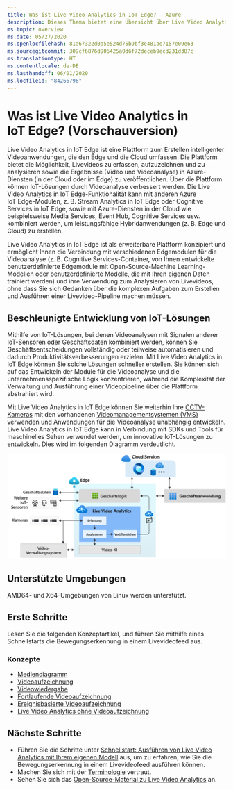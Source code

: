 ```yaml
---
title: Was ist Live Video Analytics in IoT Edge? – Azure
description: Dieses Thema bietet eine Übersicht über Live Video Analytics in IoT Edge. Die Plattform bietet Ihnen die Möglichkeit, Ihre IoT-Lösungen zu verbessern, z. B. durch Erfassen, Aufzeichnen und Analysieren von Livevideos und Veröffentlichen der Ergebnisse (Video und Videoanalyse) in Azure-Diensten.
ms.topic: overview
ms.date: 05/27/2020
ms.openlocfilehash: 81a67322d0a5e524d75b9bf3e481be7157e09e63
ms.sourcegitcommit: 309cf6876d906425a0d6f72deceb9ecd231d387c
ms.translationtype: HT
ms.contentlocale: de-DE
ms.lasthandoff: 06/01/2020
ms.locfileid: "84266796"
---
```

# <a name="what-is-live-video-analytics-on-iot-edge-preview"></a>Was ist Live Video Analytics in IoT Edge? (Vorschauversion)

Live Video Analytics in IoT Edge ist eine Plattform zum Erstellen intelligenter Videoanwendungen, die den Edge und die Cloud umfassen. Die Plattform bietet die Möglichkeit, Livevideos zu erfassen, aufzuzeichnen und zu analysieren sowie die Ergebnisse (Video und Videoanalyse) in Azure-Diensten (in der Cloud oder im Edge) zu veröffentlichen. Über die Plattform können IoT-Lösungen durch Videoanalyse verbessert werden. Die Live Video Analytics in IoT Edge-Funktionalität kann mit anderen Azure IoT Edge-Modulen, z. B. Stream Analytics in IoT Edge oder Cognitive Services in IoT Edge, sowie mit Azure-Diensten in der Cloud wie beispielsweise Media Services, Event Hub, Cognitive Services usw. kombiniert werden, um leistungsfähige Hybridanwendungen (z. B. Edge und Cloud) zu erstellen.

Live Video Analytics in IoT Edge ist als erweiterbare Plattform konzipiert und ermöglicht Ihnen die Verbindung mit verschiedenen Edgemodulen für die Videoanalyse (z. B. Cognitive Services-Container, von Ihnen entwickelte benutzerdefinierte Edgemodule mit Open-Source-Machine Learning-Modellen oder benutzerdefinierte Modelle, die mit Ihren eigenen Daten trainiert werden) und ihre Verwendung zum Analysieren von Livevideos, ohne dass Sie sich Gedanken über die komplexen Aufgaben zum Erstellen und Ausführen einer Livevideo-Pipeline machen müssen.

## <a name="accelerate-iot-solutions-development"></a>Beschleunigte Entwicklung von IoT-Lösungen 

Mithilfe von IoT-Lösungen, bei denen Videoanalysen mit Signalen anderer IoT-Sensoren oder Geschäftsdaten kombiniert werden, können Sie Geschäftsentscheidungen vollständig oder teilweise automatisieren und dadurch Produktivitätsverbesserungen erzielen. Mit Live Video Analytics in IoT Edge können Sie solche Lösungen schneller erstellen. Sie können sich auf das Entwickeln der Module für die Videoanalyse und die unternehmensspezifische Logik konzentrieren, während die Komplexität der Verwaltung und Ausführung einer Videopipeline über die Plattform abstrahiert wird.

Mit Live Video Analytics in IoT Edge können Sie weiterhin Ihre [CCTV-Kameras](https://en.wikipedia.org/wiki/Closed-circuit_television_camera) mit den vorhandenen [Videomanagementsystemen (VMS)](https://en.wikipedia.org/wiki/Video_management_system) verwenden und Anwendungen für die Videoanalyse unabhängig entwickeln. Live Video Analytics in IoT Edge kann in Verbindung mit SDKs und Tools für maschinelles Sehen verwendet werden, um innovative IoT-Lösungen zu entwickeln. Dies wird im folgenden Diagramm verdeutlicht.

![Entwickeln von IoT-Lösungen mit Live Video Analytics in IoT Edge](./media/overview/product-diagram.svg)

## <a name="supported-environments"></a>Unterstützte Umgebungen

AMD64- und X64-Umgebungen von Linux werden unterstützt.

## <a name="get-started"></a>Erste Schritte

Lesen Sie die folgenden Konzeptartikel, und führen Sie mithilfe eines Schnellstarts die Bewegungserkennung in einem Livevideofeed aus.

### <a name="concepts"></a>Konzepte

* [Mediendiagramm](media-graph-concept.md)
* [Videoaufzeichnung](video-recording-concept.md)
* [Videowiedergabe](video-playback-concept.md)
* [Fortlaufende Videoaufzeichnung](continuous-video-recording-concept.md)
* [Ereignisbasierte Videoaufzeichnung](event-based-video-recording-concept.md)
* [Live Video Analytics ohne Videoaufzeichnung](analyze-live-video-concept.md)

## <a name="next-steps"></a>Nächste Schritte

* Führen Sie die Schritte unter [Schnellstart: Ausführen von Live Video Analytics mit Ihrem eigenen Modell](use-your-model-quickstart.md) aus, um zu erfahren, wie Sie die Bewegungserkennung in einem Livevideofeed ausführen können.
* Machen Sie sich mit der [Terminologie](terminology.md) vertraut.
* Sehen Sie sich das [Open-Source-Material zu Live Video Analytics](https://github.com/Azure/live-video-analytics) an.

